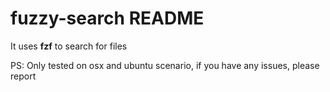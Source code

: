 # fuzzy-search README

It uses **fzf** to search for files

PS: Only tested on osx and ubuntu scenario, if you have any issues, please report
